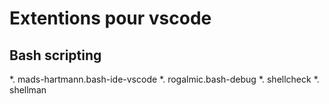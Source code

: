 # Extentions pour vscode

## Bash scripting

*. mads-hartmann.bash-ide-vscode
*. rogalmic.bash-debug
*. shellcheck
*. shellman
